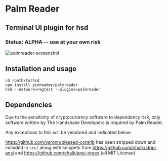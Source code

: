 # Palm Reader

## Terminal UI plugin for hsd

### Status: ALPHA -- use at your own risk

![palmreader-screenshot](https://raw.githubusercontent.com/pinheadmz/palmreader/master/docs/screenshot1.png)

## Installation and usage

```
cd /path/to/hsd
npm install pinheadmz/palmreader
hsd --network=regtest --plugins=palmreader
```

## Dependencies

Due to the sensitivity of cryptocurrency software to dependency risk, only
software written by The Handshake Developers is required by Palm Reader.

Any exceptions to this will be vendored and indicated below:

https://github.com/yaronn/blessed-contrib has been stripped down and included
in `src/` along with snippets from https://github.com/chalk/strip-ansi and
https://github.com/chalk/ansi-regex (all MIT License)